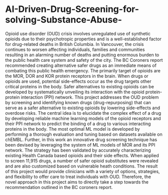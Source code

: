 # AI-Driven-Drug-Screening-for-solving-Substance-Abuse-
  Opioid use disorder (OUD) crisis involves unregulated use of synthetic opioids due to their psychotropic properties and is a well-established factor for drug-related deaths in British Columbia. In Vancouver, the crisis continues to worsen affecting individuals, families and communities resulting in an alarming number of deaths and putting enormous burden to the public health care system and safety of the city. The BC Coroners report recommended creating alternative safer drugs as an immediate means of combating this public health emergency.
  The primarily target of opioids are the MOR, DOR and KOR protein receptors in the brain. When drugs or opioids are used, potential side-effects occur as the drug targets other critical proteins in the body. Safer alternatives to existing opioids can be developed by systematically unveiling its interaction with the opioid protein-protein interaction (PPI) network. This project addresses the OUD problem by screening and identifying known drugs (drug-repurposing) that can serve as a safer alternative to existing opioids by lowering side-effects and overdose risks. The central idea is to elucidate the complex effect of a drug by developing reliable machine learning models of the opioid receptors and their PPI network to predict the binding of a drug to various interacting proteins in the body. The most optimal ML model is developed by performing a thorough evaluation and tuning based on datasets available on chEMBL. Further, in this work an innovative drug screening technique has been devised by leveraging the system of ML models of MOR and its PPI network. The strategy has been validated by accurately characterizing existing Health Canada based opioids and their side effects. When applied to screen 11,915 drugs, a number of safer opioid substitutes were revealed and are also customized based on vulnerable heath conditions. The result of this project would provide clinicians with a variety of options, strategies, and flexibility to offer care to treat individuals with OUD. Therefore, the novel approach in this project aims to directly take a step towards the recommendation outlined in the BC coroners report.
